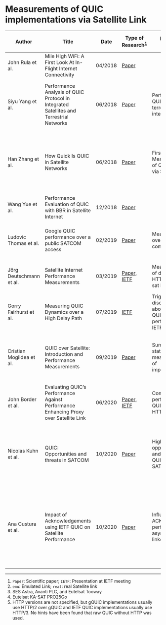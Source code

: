 # Measurements of QUIC implementations via Satellite Link

| Author                 | Title                                                                                  | Date    | Type of Research<sup>[1](#1)</sup>                                                                                                                                                              | Research Focus                                           | QUIC Ver.               | QUIC Client                   | QUIC Server                                    | QUIC Settings       | HTTP in QUIC           | Type of Benchmark                 | Type of Evaluation               |Link Type<sup>[2](#2)</sup>| Link Parameters                                                                                               | Comparison with non-QUIC protocols                                     | TCP Settings                                            | Remarks |
|------------------------|----------------------------------------------------------------------------------------|---------|-------------------------------------------------------------------------------------------------------------------------------------------------------------------------------------------------|----------------------------------------------------------|-------------------------|-------------------------------|------------------------------------------------|---------------------|------------------------|-----------------------------------|----------------------------------|---------------------------|---------------------------------------------------------------------------------------------------------------|------------------------------------------------------------------------|---------------------------------------------------------|---------|
| John Rula et al.       | Mile High WiFi: A First Look At In-Flight Internet Connectivity                        | 04/2018 | [Paper](https://doi.org/10.1145/3178876.3186057)                                                                                                                                                |                                                          |                         |                               |                                                |                     |                        |                                   |                                  |                           |                                                                                                               |                                                                        |                                                         |         |
| Siyu Yang et al.       | Performance Analysis of QUIC Protocol in Integrated Satellites and Terrestrial Networks| 06/2018 | [Paper](https://doi.org/10.1109/IWCMC.2018.8450388)                                                                                                                                             | Performance of QUIC in space-terrestrial integrated netw.| gQUIC Q035              | Google Chrome                 | quic-go                                        | *unspecified*       | <sup>[5](#5)</sup>     | Website (400 KB)                  | CDF of PLT                       | emu                       | RTT <20; 40; 300; 500 ms<br>rate (sym.) 10 Mbps<br>PLR 0; 1; 10; >12; 1.6; 3 %                                | **no PEP**<br>TCP<br>TLS?<br>HTTP/2                                    | "Cubic Reno", w/o & with ECN ("TCP", "TCP+")            |Quite a messy paper|
| Han Zhang et al.       | How Quick Is QUIC in Satellite Networks                                                | 06/2018 | [Paper](https://doi.org/10.1007/978-981-10-6571-2_47)                                                                                                                                           | First Measurements of QUIC Perf. via Sat Link            | gQUIC Q039              | Google Chromium               |Google quic test server (was part of proto-quic)| CUBIC, 0RTT, MUX    | <sup>[5](#5)</sup>     |Websites (344 K; 784 K; 2.3 M)     | PLT                              | emu                       |RTT 200; 400; 600 ms<br>rate (sym.) 256 kbps; 512 kbps; 1 Mbps<br>BER 10^-7; 10^-6; 10^-5                      | **no PEP**<br>TCP<br>TLS 1.2<br>HTTP/1.1 & 2                           | MTU=1500 B<br>IW=10<br>*default*                        |         |
| Wang Yue et al.        | Performance Evaluation of QUIC with BBR in Satellite Internet                          | 12/2018 | [Paper](https://doi.org/10.1109/WiSEE.2018.8637347)                                                                                                                                             |                                                          |                         |                               |                                                |                     |                        |                                   |                                  |                           |                                                                                                               |                                                                        |                                                         |         |
| Ludovic Thomas et al.  | Google QUIC performance over a public SATCOM access                                    | 02/2019 | [Paper](https://doi.org/10.1002/sat.1301)                                                                                                                                                       | Measurements over real sat link compared to 4G           | gQUIC Q039              | Google Chrome 67              | Google Server (404 page & some image)          | BBR, 0RTT, IW=32    | HTTP/2                 | File (5.3 M); Website (11k)       |elapsed time (box plot); time-seq.| real                      | RTT 750 ms<br>rate 25/5 Mbps                                                                                  | PEP<br>TCP<br>TLS 1.2<br>HTTP2 ("ChromeNoQuic")                        | TFO                                                     |         |
| Jörg Deutschmann et al.| Satellite Internet Performance Measurements                                            | 03/2019 |[Paper](https://doi.org/10.1109/NetSys.2019.8854494), [IETF](https://datatracker.ietf.org/meeting/104/materials/slides-104-maprg-satellite-internet-performance-measurements-jorg-deutschmann-01)| Measurements of different HTTP vers. via sat link        | gQUIC Q043              | Google Chrome 69              | Chromium QUIC; quic-go                         | *default*           | <sup>[5](#5)</sup>     |File (10 M); Websites (1.4 M; 10 M)| PLT (box plot)                   | real<sup>[3](#3)</sup>    | RTT 600 - >700 ms<br>rate 5-15/2-6 Mbps                                                                       |PEP & OpenVPN<br>TCP<br>no TLS & TLS?<br>HTTP/1.1 & 2<br>diff. Operators| CUBIC<br>SACK<br>W scaling<br>IW=10<br>no ECN           |         |
| Gorry Fairhurst et al. | Measuring QUIC Dynamics over a High Delay Path                                         | 07/2019 | [IETF](https://datatracker.ietf.org/meeting/105/materials/slides-105-maprg-measuring-quic-dynamics-over-a-high-delay-path-01)                                                                   | Trigger discussion about poor QUIC performance at IETF   | draft-20                | quicly v20                    | quicly v20                                     |Reno, IW=10, MSS=1460| <sup>[5](#5)</sup>     | Files (100 k; 1 MB)               | elapsed time; time-sequence plot | real                      | RTT >550ms<br>rate 8.5/1.4 Mbps                                                                               | PEP & OpenVPN<br>TCP<br>TLS 1.2 & 1.3<br>HTTP/?                        | CUBIC<br>SACK<br>W Scaling<br>IW=20/10<br>MSS=1460/1358 |         |
|Cristian Mogildea et al.| QUIC over Satellite: Introduction and Performance Measurements                         | 09/2019 | [Paper](http://proceedings.kaconf.org/papers/2019/ka14_4.pdf)                                                                                                                                   | Summarize status quo; measurements of implementations    |Q046; draft-22; draft-22 | Chromium QUIC; quicly; ngtcp2 | *same as client*                               | CUBIC; Reno; unspec.| <sup>[5](#5)</sup>     | File (1 MB)                       | time-sequence plot               | emu, real                 | RTT 600 ms; >600 ms<br>rate 20/2 Mbps; 16-30/2-3 Mbps<br>PLR 1 %                                              | PEP & no PEP<br>TCP<br>TLS ?<br>HTTP/2                                 | CUBIC<br>SACK<br>W scaling<br>no ECN                    |         |
| John Border et al.     | Evaluating QUIC’s Performance Against Performance Enhancing Proxy over Satellite Link  | 06/2020 | [Paper](https://ieeexplore.ieee.org/abstract/document/9142718/), [IETF](https://datatracker.ietf.org/meeting/105/materials/slides-105-panrg-quic-over-satellite-00)                             | Compare performance of QUIC with older HTTP versions     | gQUIC Q046              | Google Chrome 77              | Google Drive (no details)                      | *unspecified*       | HTTP/2                 | File (1 GB)                       | goodput (box plots)              | emu, real                 | RTT ~600 ms<br>PLR 0 %; 0.1 %; 1 %                                                                            | PEP<br>TCP<br>???<br>HTTP/1.1 & 2                                      | *default*                                               |         |
| Nicolas Kuhn et al.    | QUIC: Opportunities and threats in SATCOM                                              | 10/2020 | [Paper](https://doi.org/10.1109/ASMS/SPSC48805.2020.9268814)                                                                                                                                    | Highlight opportunities and threats of QUIC in SATCOM    | gQUIC ?                 | Google Chrome 67              | Google Server (no details)                     | *unspecified*       |HTTP/2<sup>[5](#5)</sup>|Websites (11 k; 5.3 M; <2 obj.)    | time-sequence plot               | real<sup>[4](#4)</sup>    | *unspecified*                                                                                                 | PEP<br>TCP<br>TLS 1.3?<br>???                                          | *default*                                               |Also goodput analysis via lossy channel (PLR? 0.01%; 0.05%; 0.1%; 0.5%); omitted, because of lack of details |
| Ana Custura et al.     | Impact of Acknowledgements using IETF QUIC on Satellite Performance                    | 10/2020 | [Paper](https://doi.org/10.1109/ASMS/SPSC48805.2020.9268894)                                                                                                                                    | Influence of ACKs on performance via asymmetric links    | draft-27; draft-26      | quicly; Chromium QUIC cli     | *same as client*                               | Reno; BRR           | HTTP/3                 | File (100 KB)                     | elapsed time (box plot)          | emu, real                 |RTT 600 ms; ~630 ms<br>rate 8.5/1.5 Mbps; 10/2 Mbps (nominal) / 8.5/1.5 Mbps (avail.)<br>PLR 1 %; no artif. PLR| PEP & no PEP<br>TCP<br>TLS 1.2 & 1.3<br>HTTP/2                         | Reno<br>SACK<br>W scaling                               |Measurement data of PicoQUIC was also provided by someone else and results have been compared with PicoQUIC  |

---

1. <a name="1"></a>`Paper`: Scientific paper; `IETF`: Presentation at IETF meeting
2. <a name="2"></a>`emu`: Emulated Link; `real`: real Satellite link
3. <a name="3"></a>SES Astra, Avanti PLC, and Eutelsat Tooway
4. <a name="4"></a>Eutelsat KA-SAT PRO25Go
5. <a name="5"></a>HTTP versions are not specified, but gQUIC implementations usually use HTTP/2 over gQUIC and IETF QUIC implementations usually use HTTP/3. No hints have been found that raw QUIC without HTTP was used.

<!--
vi: nowrap textwidth=0
-->
